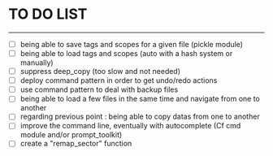 # TO DO LIST
---
- [ ] being able to save tags and scopes for a given file (pickle module)
- [ ] being able to load tags and scopes (auto with a hash system or manually)
- [ ] suppress deep_copy (too slow and not needed)
- [ ] deploy command pattern in order to get undo/redo actions
- [ ] use command pattern to deal with backup files
- [ ] being able to load a few files in the same time and navigate from one to another
- [ ] regarding previous point : being able to copy datas from one to another
- [ ] improve the command line, eventually with autocomplete (Cf cmd module and/or prompt_toolkit)
- [ ] create a "remap_sector" function
